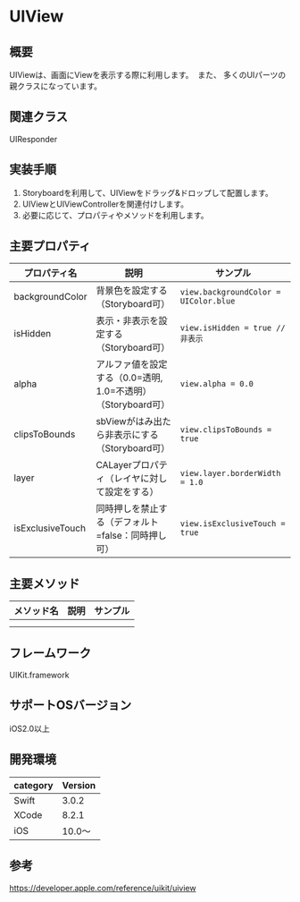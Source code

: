 # UIView

## 概要
UIViewは、画面にViewを表示する際に利用します。 
また、 多くのUIパーツの親クラスになっています。  

## 関連クラス
UIResponder

## 実装手順
1. Storyboardを利用して、UIViewをドラッグ&ドロップして配置します。
2. UIViewとUIViewControllerを関連付けします。
3. 必要に応じて、プロパティやメソッドを利用します。

## 主要プロパティ

|プロパティ名|説明|サンプル|
|---|---|---|
|backgroundColor | 背景色を設定する（Storyboard可） | `view.backgroundColor = UIColor.blue` |
|isHidden | 表示・非表示を設定する（Storyboard可） | `view.isHidden = true // 非表示` |
|alpha | アルファ値を設定する（0.0=透明, 1.0=不透明）（Storyboard可） | `view.alpha = 0.0` |
|clipsToBounds | sbViewがはみ出たら非表示にする（Storyboard可） | `view.clipsToBounds = true` |
|layer | CALayerプロパティ（レイヤに対して設定をする） | `view.layer.borderWidth = 1.0`|
|isExclusiveTouch | 同時押しを禁止する（デフォルト=false：同時押し可） | `view.isExclusiveTouch = true`|

## 主要メソッド

|メソッド名|説明|サンプル|
|---|---|---|
| |  |  |
| |  |  |

## フレームワーク
UIKit.framework

## サポートOSバージョン
iOS2.0以上

## 開発環境
|category | Version| 
|---|---|
| Swift | 3.0.2 |
| XCode | 8.2.1 |
| iOS | 10.0〜 |

## 参考
https://developer.apple.com/reference/uikit/uiview

